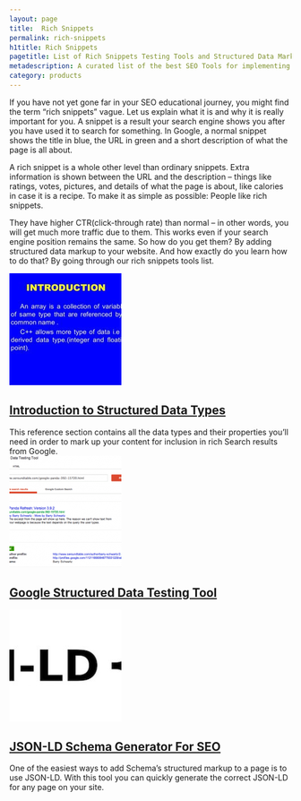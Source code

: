 ```yaml
---
layout: page
title:  Rich Snippets
permalink: rich-snippets
h1title: Rich Snippets
pagetitle: List of Rich Snippets Testing Tools and Structured Data Markup Tools 2019    
metadescription: A curated list of the best SEO Tools for implementing Structured Data Markup and Rich Snippets Testing. Updated for 2019.
category: products
---
```

If you have not yet gone far in your SEO educational journey, you might find the term “rich snippets” vague. Let us explain what it is and why it is really important for you. A snippet is a result your search engine shows you after you have used it to search for something. In Google, a normal snippet shows the title in blue, the URL in green and a short description of what the page is all about.

A rich snippet is a whole other level than ordinary snippets. Extra information is shown between the URL and the description – things like ratings, votes, pictures, and details of what the page is about, like calories in case it is a recipe. To make it as simple as possible: People like rich snippets.

They have higher CTR(click-through rate) than normal – in other words, you will get much more traffic due to them. This works even if your search engine position remains the same. So how do you get them? By adding structured data markup to your website. And how exactly do you learn how to do that? By going through our rich snippets tools list.
<article class="resource">
<div class="resource__thumb"><img  src="/wp-content/uploads/2016/12/introduction-to-structured-data-types-200x200.jpg"  /></div>
<div class="resource__info">
<h2 class="h2 category-title"><a href="https://developers.google.com/search/docs/data-types/data-type-selector?ref=curatedseotools.com" target="_blank class=">Introduction to Structured Data Types</a></h2>
This reference section contains all the data types and their properties you’ll need in order to mark up your content for inclusion in rich Search results from Google.

</div>
</article><article class="resource">
<div class="resource__thumb"><img  src="/wp-content/uploads/2016/12/google-structured-data-testing-tool-200x200.png"  /></div>
<div class="resource__info">
<h2 class="h2 category-title"><a href="https://search.google.com/structured-data/testing-tool?ref=curatedseotools.com" target="_blank class=">Google Structured Data Testing Tool</a></h2>
</div>
</article><article class="resource">
<div class="resource__thumb"><img  src="/wp-content/uploads/2016/12/json-ld-schema-generator-for-seo-200x200.jpg"  /></div>
<div class="resource__info">
<h2 class="h2 category-title"><a href="https://hallanalysis.com/json-ld-generator/?ref=curatedseotools.com" target="_blank class=">JSON-LD Schema Generator For SEO</a></h2>
One of the easiest ways to add Schema’s structured markup to a page is to use JSON-LD. With this tool you can quickly generate the correct JSON-LD for any page on your site.

</div>
</article>
